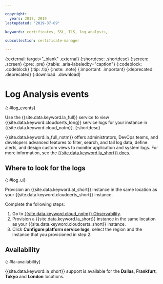 ```yaml
---

copyright:
  years: 2017, 2019
lastupdated: "2019-07-09"

keywords: certificates, SSL, TLS, log analysis,

subcollection: certificate-manager

---
```


{:external: target="_blank" .external}
{:shortdesc: .shortdesc}
{:screen: .screen}
{:pre: .pre}
{:table: .aria-labeledby="caption"}
{:codeblock: .codeblock}
{:tip: .tip}
{:note: .note}
{:important: .important}
{:deprecated: .deprecated}
{:download: .download}

# Log Analysis events
{: #log_events}

Use the {{site.data.keyword.la_full}} service to view {{site.data.keyword.cloudcerts_long}} service logs for your instance in {{site.data.keyword.cloud_notm}}.
{:shortdesc}

{{site.data.keyword.la_full_notm}} offers administrators, DevOps teams, and developers advanced features to filter, search, and tail log data, define alerts, and design custom views to monitor application and system logs. For more information, see the [{{site.data.keyword.la_short}} docs](/docs/services/Log-Analysis-with-LogDNA?topic=LogDNA-getting-started).

## Where to look for the logs
{: #log_ui}

Provision an {{site.data.keyword.at_short}} instance in the same location as your {{site.data.keyword.cloudcerts_short}} instance.

Complete the following steps:

1. Go to [{{site.data.keyword.cloud_notm}} Observability](https://cloud.ibm.com/observe/).
2. Provision a {{site.data.keyword.la_short}} instance in the same location as your {{site.data.keyword.cloudcerts_short}} instance.
3. Click **Configure platform service logs**, select the region and the instance that you provisioned in step 2.


## Availability
{: #la-availability}

{{site.data.keyword.la_short}} support is available for the **Dallas**, **Frankfurt**, **Tokyo** and **London** locations.
